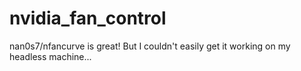 # nvidia_fan_control
nan0s7/nfancurve is great! But I couldn't easily get it working on my headless machine...
